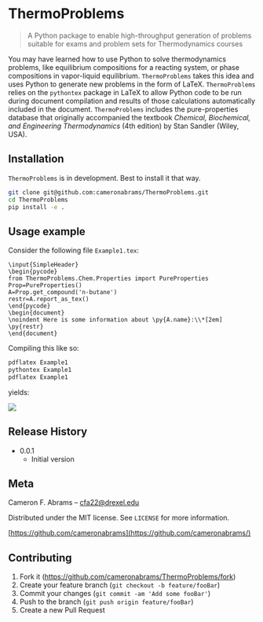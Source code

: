 # ThermoProblems
> A Python package to enable high-throughput generation of problems suitable for exams and problem sets for Thermodynamics courses

You may have learned how to use Python to solve thermodynamics problems, like equilibrium compositions for a reacting system, or phase compositions in vapor-liquid equilibrium.  `ThermoProblems` takes this idea and uses Python to generate new problems in the form of LaTeX.  `ThermoProblems` relies on the `pythontex` package in LaTeX to allow Python code to be run during document compilation and results of those calculations automatically included in the document.  `ThermoProblems` includes the pure-properties database that originally accompanied the textbook _Chemical, Biochemical, and Engineering Thermodynamics_ (4th edition) by Stan Sandler (Wiley, USA).

## Installation

`ThermoProblems` is in development.  Best to install it that way.

```sh
git clone git@github.com:cameronabrams/ThermoProblems.git
cd ThermoProblems
pip install -e .
```

## Usage example

Consider the following file `Example1.tex`:
```
\input{SimpleHeader}
\begin{pycode}
from ThermoProblems.Chem.Properties import PureProperties
Prop=PureProperties()
A=Prop.get_compound('n-butane')
restr=A.report_as_tex()
\end{pycode}
\begin{document}
\noindent Here is some information about \py{A.name}:\\*[2em]
\py{restr}
\end{document}
```
Compiling this like so:
```sh
pdflatex Example1
pythontex Example1
pdflatex Example1
```
yields:

![](Example1-PDFshot.png)

## Release History

* 0.0.1
    * Initial version

## Meta

Cameron F. Abrams – cfa22@drexel.edu

Distributed under the MIT license. See ``LICENSE`` for more information.

[https://github.com/cameronabrams](https://github.com/cameronabrams/)

## Contributing

1. Fork it (<https://github.com/cameronabrams/ThermoProblems/fork>)
2. Create your feature branch (`git checkout -b feature/fooBar`)
3. Commit your changes (`git commit -am 'Add some fooBar'`)
4. Push to the branch (`git push origin feature/fooBar`)
5. Create a new Pull Request
